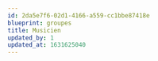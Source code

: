 ```yaml
---
id: 2da5e7f6-02d1-4166-a559-cc1bbe87418e
blueprint: groupes
title: Musicien
updated_by: 1
updated_at: 1631625040
---
```

